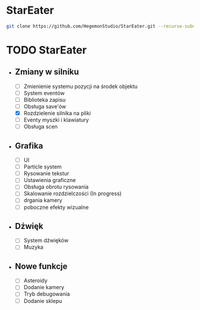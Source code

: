 # StarEater
```sh
git clone https://github.com/HegemonStudio/StarEater.git --recurse-submodules
```
# TODO StarEater
* ## Zmiany w silniku
  * [ ] Zmienienie systemu pozycji na środek objektu
  * [ ] System eventów
  * [ ] Biblioteka zapisu 
  * [ ] Obsługa save'ów
  * [x] Rozdzielenie silnika na pliki
  * [ ] Eventy myszki i klawiatury
  * [ ] Obsługa scen
* ## Grafika 
  * [ ] UI
  * [ ] Particle system
  * [ ] Rysowanie tekstur
  * [ ] Ustawienia graficzne
  * [ ] Obsługa obrotu rysowania
  * [ ] Skalowanie rozdzielczości (In progress)
  * [ ] drgania kamery
  * [ ] poboczne efekty wizualne
* ## Dźwięk
  * [ ] System dźwięków
  * [ ] Muzyka
* ## Nowe funkcje
  * [ ] Asteroidy
  * [ ] Dodanie kamery
  * [ ] Tryb debugowania
  * [ ] Dodanie sklepu
